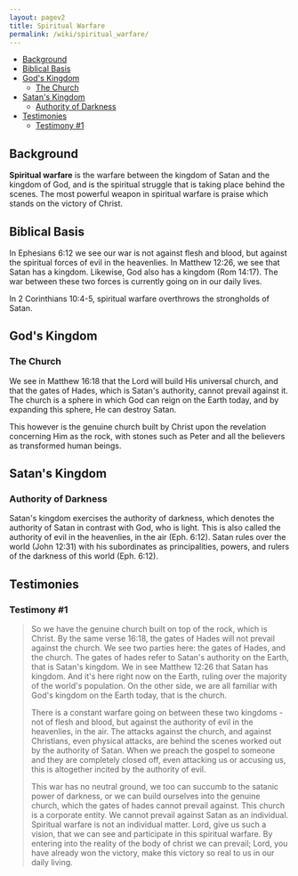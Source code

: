 ```yaml
---
layout: pagev2
title: Spiritual Warfare
permalink: /wiki/spiritual_warfare/
---
```

- [Background](#background)
- [Biblical Basis](#biblical-basis)
- [God's Kingdom](#gods-kingdom)
  - [The Church](#the-church)
- [Satan's Kingdom](#satans-kingdom)
  - [Authority of Darkness](#authority-of-darkness)
- [Testimonies](#testimonies)
  - [Testimony #1](#testimony-1)

## Background

**Spiritual warfare** is the warfare between the kingdom of Satan and the kingdom of God, and is the spiritual struggle that is taking place behind the scenes. The most powerful weapon in spiritual warfare is praise which stands on the victory of Christ. 

## Biblical Basis

In Ephesians 6:12 we see our war is not against flesh and blood, but against the spiritual forces of evil in the heavenlies. In Matthew 12:26, we see that Satan has a kingdom. Likewise, God also has a kingdom (Rom 14:17). The war between these two forces is currently going on in our daily lives. 

In 2 Corinthians 10:4-5, spiritual warfare overthrows the strongholds of Satan.

## God's Kingdom

### The Church

We see in Matthew 16:18 that the Lord will build His universal church, and that the gates of Hades, which is Satan's authority, cannot prevail against it. The church is a sphere in which God can reign on the Earth today, and by expanding this sphere, He can destroy Satan.

This however is the genuine church built by Christ upon the revelation concerning Him as the rock, with stones such as Peter and all the believers as transformed human beings. 

## Satan's Kingdom

### Authority of Darkness

Satan's kingdom exercises the authority of darkness, which denotes the authority of Satan in contrast with God, who is light. This is also called the authority of evil in the heavenlies, in the air (Eph. 6:12). Satan rules over the world (John 12:31) with his subordinates as principalities, powers, and rulers of the darkness of this world (Eph. 6:12).

## Testimonies

### Testimony #1

> So we have the genuine church built on top of the rock, which is Christ. By the same verse 16:18, the gates of Hades will not prevail against the church. We see two parties here: the gates of Hades, and the church. The gates of hades refer to Satan's authority on the Earth, that is Satan's kingdom. We in see Matthew 12:26 that Satan has kingdom. And it's here right now on the Earth, ruling over the majority of the world's population. On the other side, we are all familiar with God's kingdom on the Earth today, that is the church. 
>
>There is a constant warfare going on between these two kingdoms - not of flesh and blood, but against the authority of evil in the heavenlies, in the air. The attacks against the church, and against Christians, even physical attacks, are behind the scenes worked out by the authority of Satan. When we preach the gospel to someone and they are completely closed off, even attacking us or accusing us, this is altogether incited by the authority of evil.
>
>This war has no neutral ground, we too can succumb to the satanic power of darkness, or we can build ourselves into the genuine church, which the gates of hades cannot prevail against. This church is a corporate entity. We cannot prevail against Satan as an individual. Spiritual warfare is not an individual matter. Lord, give us such a vision, that we can see and participate in this spiritual warfare. By entering into the reality of the body of christ we can prevail; Lord, you have already won the victory, make this victory so real to us in our daily living.

